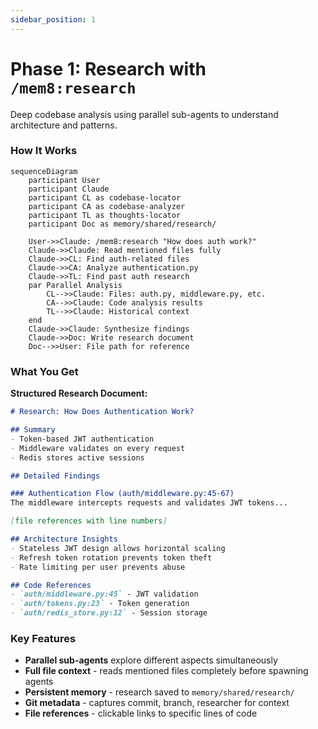 ```yaml
---
sidebar_position: 1
---
```


# Phase 1: Research with `/mem8:research`
Deep codebase analysis using parallel sub-agents to understand architecture and patterns.

### How It Works

```mermaid
sequenceDiagram
    participant User
    participant Claude
    participant CL as codebase-locator
    participant CA as codebase-analyzer
    participant TL as thoughts-locator
    participant Doc as memory/shared/research/

    User->>Claude: /mem8:research "How does auth work?"
    Claude->>Claude: Read mentioned files fully
    Claude->>CL: Find auth-related files
    Claude->>CA: Analyze authentication.py
    Claude->>TL: Find past auth research
    par Parallel Analysis
        CL-->>Claude: Files: auth.py, middleware.py, etc.
        CA-->>Claude: Code analysis results
        TL-->>Claude: Historical context
    end
    Claude->>Claude: Synthesize findings
    Claude->>Doc: Write research document
    Doc-->>User: File path for reference
```

### What You Get

**Structured Research Document:**
```markdown
# Research: How Does Authentication Work?

## Summary
- Token-based JWT authentication
- Middleware validates on every request
- Redis stores active sessions

## Detailed Findings

### Authentication Flow (auth/middleware.py:45-67)
The middleware intercepts requests and validates JWT tokens...

[file references with line numbers]

## Architecture Insights
- Stateless JWT design allows horizontal scaling
- Refresh token rotation prevents token theft
- Rate limiting per user prevents abuse

## Code References
- `auth/middleware.py:45` - JWT validation
- `auth/tokens.py:23` - Token generation
- `auth/redis_store.py:12` - Session storage
```

### Key Features

- **Parallel sub-agents** explore different aspects simultaneously
- **Full file context** - reads mentioned files completely before spawning agents
- **Persistent memory** - research saved to `memory/shared/research/`
- **Git metadata** - captures commit, branch, researcher for context
- **File references** - clickable links to specific lines of code
